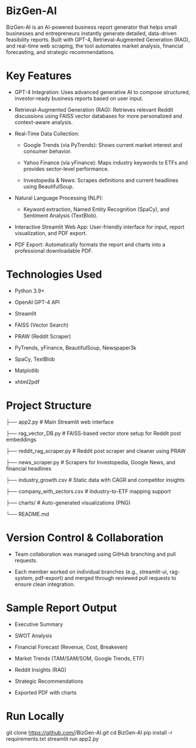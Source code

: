 # BizGen-AI

BizGen-AI is an AI-powered business report generator that helps small businesses and entrepreneurs instantly generate detailed, data-driven feasibility reports. Built with GPT-4, Retrieval-Augmented Generation (RAG), and real-time web scraping, the tool automates market analysis, financial forecasting, and strategic recommendations.

# Key Features

- GPT-4 Integration: Uses advanced generative AI to compose structured, investor-ready business reports based on user input.

- Retrieval-Augmented Generation (RAG): Retrieves relevant Reddit discussions using FAISS vector databases for more personalized and context-aware analysis.

- Real-Time Data Collection:

    - Google Trends (via PyTrends): Shows current market interest and consumer behavior.

    - Yahoo Finance (via yFinance): Maps industry keywords to ETFs and provides sector-level performance.

    - Investopedia & News: Scrapes definitions and current headlines using BeautifulSoup.

- Natural Language Processing (NLP):

    - Keyword extraction, Named Entity Recognition (SpaCy), and Sentiment Analysis (TextBlob).

- Interactive Streamlit Web App: User-friendly interface for input, report visualization, and PDF export.

- PDF Export: Automatically formats the report and charts into a professional downloadable PDF.

# Technologies Used

- Python 3.9+

- OpenAI GPT-4 API

- Streamlit

- FAISS (Vector Search)

- PRAW (Reddit Scraper)

- PyTrends, yFinance, BeautifulSoup, Newspaper3k

- SpaCy, TextBlob

- Matplotlib

- xhtml2pdf

# Project Structure


├── app2.py                  # Main Streamlit web interface

├── rag_vector_DB.py         # FAISS-based vector store setup for Reddit post embeddings

├── reddit_rag_scraper.py    # Reddit post scraper and cleaner using PRAW

├── news_scraper.py          # Scrapers for Investopedia, Google News, and financial headlines

├── industry_growth.csv      # Static data with CAGR and competitor insights

├── company_with_sectors.csv # Industry-to-ETF mapping support

├── charts/                  # Auto-generated visualizations (PNG)

└── README.md

# Version Control & Collaboration

- Team collaboration was managed using GitHub branching and pull requests.

- Each member worked on individual branches (e.g., streamlit-ui, rag-system, pdf-export) and merged through reviewed pull requests to ensure clean integration.

# Sample Report Output

- Executive Summary

- SWOT Analysis

- Financial Forecast (Revenue, Cost, Breakeven)

- Market Trends (TAM/SAM/SOM, Google Trends, ETF)

- Reddit Insights (RAG)

- Strategic Recommendations

- Exported PDF with charts

# Run Locally

git clone https://github.com/<your-username>/BizGen-AI.git
cd BizGen-AI
pip install -r requirements.txt
streamlit run app2.py

